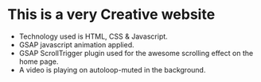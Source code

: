 # This is a very Creative website

- Technology used is HTML, CSS & Javascript.
- GSAP javascript animation applied.
- GSAP ScrollTrigger plugin used for the awesome scrolling effect on the home page.
- A video is playing on autoloop-muted in the background.
  
